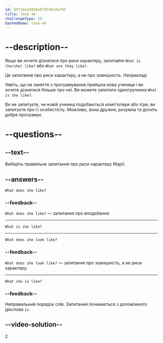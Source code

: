 ```yaml
---
id: 657cb5dd956a8797462da793
title: Task 44
challengeType: 19
dashedName: task-44
---
```


# --description--

Якщо ви хочете дізнатися про риси характеру, запитайте `What is (he/she) like?` або `What are they like?`.

Це запитання про риси характеру, а не про зовнішність. Наприклад:

Уявіть, що на заняття з програмування прийшла нова учениця і ви хочете дізнатися більше про неї. Ви можете запитати одногрупника `What is she like?`.

Ви не запитуєте, чи новій учениці подобаються комп’ютери або ігри; ви запитуєте про її особистість. Можливо, вона дружня, розумна та досить добре програмує.

# --questions--

## --text--

Виберіть правильне запитання про риси характеру Марії.

## --answers--

`What does she like?`

### --feedback--

`What does she like?` — запитання про вподобання.

---

`What is she like?`

---

`What does she look like?`

### --feedback--

`What does she look like?` — запитання про зовнішність, а не риси характеру.

---

`What she is like?`

### --feedback--

Неправильний порядок слів. Запитання починається з допоміжного дієслова `is`.

## --video-solution--

2
